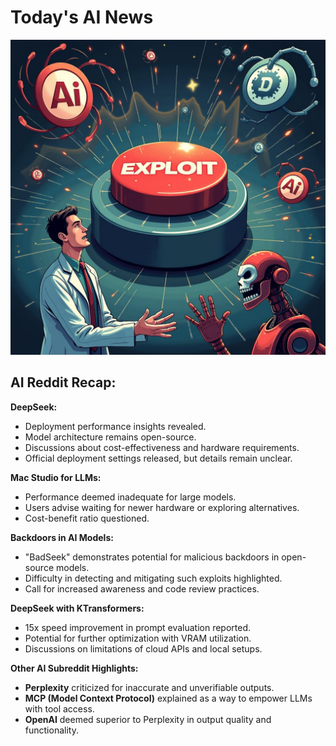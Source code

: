 
# Today's AI News

![Todays Image](pictures/20250215_101019.png)

## AI Reddit Recap:

**DeepSeek:**

- Deployment performance insights revealed.
- Model architecture remains open-source.
- Discussions about cost-effectiveness and hardware requirements.
- Official deployment settings released, but details remain unclear.

**Mac Studio for LLMs:**

- Performance deemed inadequate for large models.
- Users advise waiting for newer hardware or exploring alternatives.
- Cost-benefit ratio questioned.

**Backdoors in AI Models:**

- "BadSeek" demonstrates potential for malicious backdoors in open-source models.
- Difficulty in detecting and mitigating such exploits highlighted.
- Call for increased awareness and code review practices.

**DeepSeek with KTransformers:**

- 15x speed improvement in prompt evaluation reported.
- Potential for further optimization with VRAM utilization.
- Discussions on limitations of cloud APIs and local setups.

**Other AI Subreddit Highlights:**

- **Perplexity** criticized for inaccurate and unverifiable outputs.
- **MCP (Model Context Protocol)** explained as a way to empower LLMs with tool access.
- **OpenAI** deemed superior to Perplexity in output quality and functionality.
